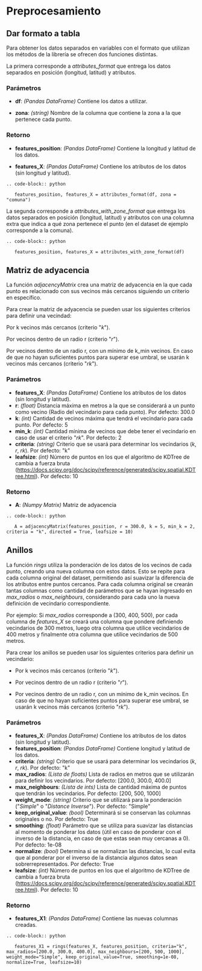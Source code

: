 Preprocesamiento
====================


Dar formato a tabla
--------------------

Para obtener los datos separados en variables con el formato que utilizan los métodos de la librería se ofrecen dos funciones distintas.

La primera corresponde a *attributes_format* que entrega los datos separados en posición (longitud, latitud) y atributos.

### Parámetros

- **df**: *(Pandas DataFrame)* Contiene los datos a utilizar.

- **zona**: *(string)* Nombre de la columna que contiene la zona a la que pertenece cada punto.

### Retorno

- **features_position**: *(Pandas DataFrame)* Contiene la longitud y latitud de los datos.

- **features_X**: *(Pandas DataFrame)* Contiene los atributos de los datos (sin longitud y latitud).


```{eval-rst}
.. code-block:: python

   features_position, features_X = attributes_format(df, zona = "comuna")

```

La segunda corresponde a *attributes_with_zone_format* que entrega los datos separados en posición (longitud, latitud) y atributos con una columna extra que indica a qué zona pertenece el punto (en el dataset de ejemplo corresponde a la comuna).

```{eval-rst}
.. code-block:: python

   features_position, features_X = attributes_with_zone_format(df)
```


Matriz de adyacencia
---------------------

La función *adjacencyMatrix* crea una matriz de adyacencia en la que cada punto es relacionado con sus vecinos más cercanos siguiendo un criterio en específico.

Para crear la matriz de adyacencia se pueden usar los siguientes criterios para definir una vecindad:

Por k vecinos más cercanos (criterio "*k*").

Por vecinos dentro de un radio r (criterio "*r*").

Por vecinos dentro de un radio r, con un mínimo de k_min vecinos. En caso de que no hayan suficientes puntos para superar ese umbral, se usarán k vecinos más cercanos (criterio "*rk*").

### Parámetros

- **features_X**: *(Pandas DataFrame)* Contiene los atributos de los datos (sin longitud y latitud).
- **r**: *(float)* Distancia máxima en metros a la que se considerará a un punto como vecino (Radio del vecindario para cada punto). Por defecto: 300.0
- **k**: *(int)* Cantidad de vecinos máxima que tendrá el vecindario para cada punto. Por defecto: 5
- **min_k**: *(int)* Cantidad mínima de vecinos que debe tener el vecindario en caso de usar el criterio "*rk*". Por defecto: 2
- **criteria**: *(string)* Criterio que se usará para determinar los vecindarios (*k*, *r*, *rk*). Por defecto: "k"
- **leafsize**: *(int)* Número de puntos en los que el algoritmo de KDTree de cambia a fuerza bruta (https://docs.scipy.org/doc/scipy/reference/generated/scipy.spatial.KDTree.html). Por defecto: 10

### Retorno

- **A**: *(Numpy Matrix)* Matriz de adyacencia

```{eval-rst}
.. code-block:: python

   A = adjacencyMatrix(features_position, r = 300.0, k = 5, min_k = 2, criteria = "k", directed = True, leafsize = 10)
```


Anillos
------------

La función *rings* utiliza la ponderación de los datos de los vecinos de cada punto, creando una nueva columna con estos datos. Esto se repite para cada columna original del dataset, permitiendo así suavizar la diferencia de los atributos entre puntos cercanos. Para cada columna original se crearán tantas columnas como cantidad de parámetros que se hayan ingresado en *max_radios* o *max_neighbours*, considerando para cada uno la nueva definición de vecindario correspondiente.

Por ejemplo: Si *max_radios* corresponde a (300, 400, 500), por cada columna de *features_X* se creará una columna que pondere definiendo vecindarios de 300 metros, luego otra columna que utilice vecindarios de 400 metros y finalmente otra columna que utilice vecindarios de 500 metros.

Para crear los anillos se pueden usar los siguientes criterios para definir un vecindario:

- Por k vecinos más cercanos (criterio "*k*").

- Por vecinos dentro de un radio r (criterio "*r*").

- Por vecinos dentro de un radio r, con un mínimo de k_min vecinos. En caso de que no hayan suficientes puntos para superar ese umbral, se usarán k vecinos más cercanos (criterio "*rk*").

### Parámetros

- **features_X**: *(Pandas DataFrame)* Contiene los atributos de los datos (sin longitud y latitud).
- **features_position**: *(Pandas DataFrame)* Contiene longitud y latitud de los datos.
- **criteria**: *(string)* Criterio que se usará para determinar los vecindarios (*k*, *r*, *rk*). Por defecto: "k"
- **max_radios**: *(Lista de floats)* Lista de radios en metros que se utilizarán para definir los vecindarios. Por defecto: [200.0, 300.0, 400.0]
- **max_neighbours**: *(Lista de ints)* Lista de cantidad máxima de puntos que tendrán los vecindarios. Por defecto: [200, 500, 1000]
- **weight_mode**: *(string)* Criterio que se utilizará para la ponderación ("*Simple*" o "*Distance Inverse*"). Por defecto: "Simple"
- **keep_original_value**: *(bool)* Determinará si se conservan las columnas originales o no. Por defecto: True
- **smoothing**: *(float)* Parámetro que se utiliza para suavizar las distancias al momento de ponderar los datos (útil en caso de ponderar con el inverso de la distancia, en caso de que estas sean muy cercanas a 0). Por defecto: 1e-08
- **normalize**: *(bool)* Determina si se normalizan las distancias, lo cual evita que al ponderar por el inverso de la distancia algunos datos sean sobrerrepresentados. Por defecto: True
- **leafsize**: *(int)* Número de puntos en los que el algoritmo de KDTree de cambia a fuerza bruta (https://docs.scipy.org/doc/scipy/reference/generated/scipy.spatial.KDTree.html). Por defecto: 10

### Retorno

- **features_X1**: *(Pandas DataFrame)* Contiene las nuevas columnas creadas.

```{eval-rst}
.. code-block:: python

   features_X1 = rings(features_X, features_position, criteria="k", max_radios=[200.0, 300.0, 400.0], max_neighbours=[200, 500, 1000], weight_mode="Simple", keep_original_value=True, smoothing=1e-08, normalize=True, leafsize=10)
```


